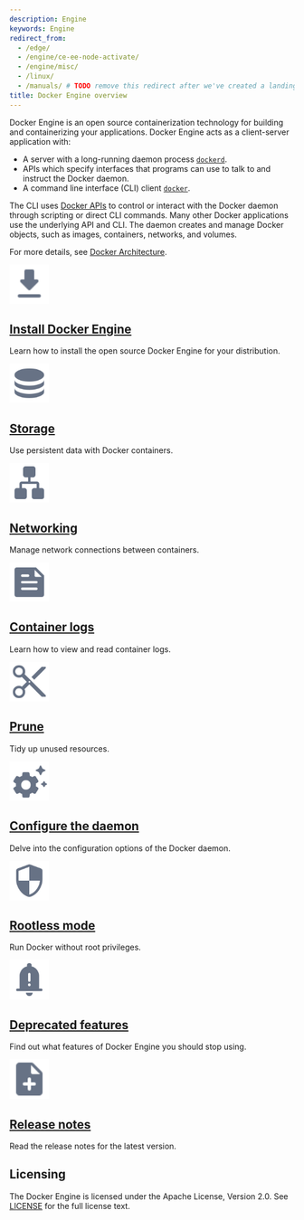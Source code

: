 ```yaml
---
description: Engine
keywords: Engine
redirect_from:
  - /edge/
  - /engine/ce-ee-node-activate/
  - /engine/misc/
  - /linux/
  - /manuals/ # TODO remove this redirect after we've created a landing page for the product manuals section
title: Docker Engine overview
---
```


Docker Engine is an open source containerization technology for building and
containerizing your applications. Docker Engine acts as a client-server
application with:

- A server with a long-running daemon process
  [`dockerd`](/engine/reference/commandline/dockerd).
- APIs which specify interfaces that programs can use to talk to and instruct
  the Docker daemon.
- A command line interface (CLI) client
  [`docker`](/engine/reference/commandline/cli/).

The CLI uses [Docker APIs](api/index.md) to control or interact with the Docker
daemon through scripting or direct CLI commands. Many other Docker applications
use the underlying API and CLI. The daemon creates and manage Docker objects,
such as images, containers, networks, and volumes.

For more details, see
[Docker Architecture](../get-started/overview.md#docker-architecture).

<div class="component-container">
  <!--start row-->
  <div class="row">
    <div class="col-xs-12 col-sm-12 col-md-12 col-lg-4 block">
      <div class="component">
        <div class="component-icon">
          <a href="/engine/install/"><img src="/assets/images/download.svg" alt="Arrow pointing downwards" width="70px" height="70px"></a>
        </div>
        <h2><a href="/engine/install/">Install Docker Engine</a></h2>
        <p>Learn how to install the open source Docker Engine for your distribution.</p>
      </div>
    </div>
    <div class="col-xs-12 col-sm-12 col-md-12 col-lg-4 block">
      <div class="component">
        <div class="component-icon">
          <a href="/storage/"><img src="/assets/images/engine-storage.svg" alt="Data disks" width="70px" height="70px"></a>
        </div>
        <h2><a href="/storage/">Storage</a></h2>
        <p>Use persistent data with Docker containers.</p>
      </div>
    </div>
    <div class="col-xs-12 col-sm-12 col-md-12 col-lg-4 block">
      <div class="component">
        <div class="component-icon">
          <a href="/network/"><img src="/assets/images/engine-networking.svg" alt="Computers on a local area network" width="70px" height="70px"></a>
        </div>
        <h2><a href="/network/">Networking</a></h2>
        <p>Manage network connections between containers.</p>
      </div>
    </div>
  </div>
  <!--start row-->
  <div class="row">
    <div class="col-xs-12 col-sm-12 col-md-12 col-lg-4 block">
      <div class="component">
        <div class="component-icon">
          <a href="/config/containers/logging/"><img src="/assets/images/engine-logging.svg" alt="Document with a text outline" width="70px" height="70px"></a>
        </div>
        <h2><a href="/config/containers/logging/">Container logs</a></h2>
        <p>Learn how to view and read container logs.</p>
      </div>
    </div>
    <div class="col-xs-12 col-sm-12 col-md-12 col-lg-4 block">
      <div class="component">
        <div class="component-icon">
          <a href="/config/pruning/"><img src="/assets/images/engine-pruning.svg" alt="A pair of scissors" width="70px" height="70px"></a>
        </div>
        <h2><a href="/config/pruning/">Prune</a></h2>
        <p>Tidy up unused resources.</p>
      </div>
    </div>
    <div class="col-xs-12 col-sm-12 col-md-12 col-lg-4 block">
      <div class="component">
        <div class="component-icon">
          <a href="/config/daemon/"><img src="/assets/images/engine-configure-daemon.svg" alt="Settings cogwheel with stars" width="70px" height="70px"></a>
        </div>
        <h2><a href="/config/daemon/">Configure the daemon</a></h2>
        <p>Delve into the configuration options of the Docker daemon.</p>
      </div>
    </div>
  </div>
  <!--start row-->
  <div class="row">
    <div class="col-xs-12 col-sm-12 col-md-12 col-lg-4 block">
      <div class="component">
        <div class="component-icon">
          <a href="/engine/security/rootless/"><img src="/assets/images/engine-rootless.svg" alt="Checkered shield" width="70px" height="70px"></a>
        </div>
        <h2><a href="/engine/security/rootless/">Rootless mode</a></h2>
        <p>Run Docker without root privileges.</p>
      </div>
    </div>
    <div class="col-xs-12 col-sm-12 col-md-12 col-lg-4 block">
      <div class="component">
        <div class="component-icon">
          <a href="/engine/deprecated/"><img src="/assets/images/engine-deprecated.svg" alt="Alarm bell with an exclamation mark" width="70px" height="70px"></a>
        </div>
        <h2><a href="/engine/deprecated/">Deprecated features</a></h2>
        <p>Find out what features of Docker Engine you should stop using.</p>
      </div>
    </div>
    <div class="col-xs-12 col-sm-12 col-md-12 col-lg-4 block">
      <div class="component">
        <div class="component-icon">
          <a href="/engine/release-notes/24.0/"><img src="/assets/images/note-add.svg" alt="Document with an overlaying plus sign" width="70px" height="70px"></a>
        </div>
        <h2><a href="/engine/release-notes/24.0/">Release notes</a></h2>
        <p>Read the release notes for the latest version.</p>
      </div>
    </div>
  </div>
</div>

## Licensing

The Docker Engine is licensed under the Apache License, Version 2.0. See
[LICENSE](https://github.com/moby/moby/blob/master/LICENSE) for the full license
text.

